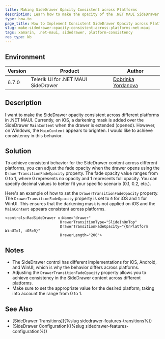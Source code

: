 ```yaml
---
title: Making SideDrawer Opacity Consistent across Platforms
description: Learn how to make the opacity of the .NET MAUI SideDrawer consistent across different platforms when the drawer opens.
type: how-to
page_title: How to Implement Consistent SideDrawer Opacity across Platforms in .NET MAUI
slug: make-sidedrawer-opacity-consistent-across-platforms-net-maui
tags: xamarin, .net-maui, sidedrawer, platform-consistency
res_type: kb
---
```


## Environment

| Version | Product | Author |
| --- | --- | ---- |
| 6.7.0 | Telerik UI for .NET MAUI SideDrawer | [Dobrinka Yordanova](https://www.telerik.com/blogs/author/dobrinka-yordanova)|

## Description

I want to make the SideDrawer opacity consistent across different platforms in .NET MAUI. Currently, on iOS, a darkening mask is added over the SideDrawer `MainContent` when the drawer is extended (opened). However, on Windows, the `MainContent` appears to brighten. I would like to achieve consistency in this behavior.

## Solution

To achieve consistent behavior for the SideDrawer content across different platforms, you can adjust the fade opacity when the drawer opens using the `DrawerTransitionFadeOpacity` property. The fade opacity value ranges from 0 to 1, where 0 represents no opacity and 1 represents full opacity. You can specify decimal values to better fit your specific scenario (0.1, 0.2, etc.).

Here's an example of how to set the `DrawerTransitionFadeOpacity` property. The `DrawerTransitionFadeOpacity` property is set to `0` for iOS and `1` for WinUI. This ensures that the darkening mask is not applied on iOS and the `MainContent` appears consistent across platforms.

```xaml
<controls:RadSideDrawer x:Name="drawer" 
                         DrawerTransitionType="SlideInOnTop" 
                         DrawerTransitionFadeOpacity="{OnPlatform WinUI=1, iOS=0}"
                         DrawerLength="200">
```

## Notes

- The SideDrawer control has different implementations for iOS, Android, and WinUI, which is why the behavior differs across platforms.
- Adjusting the `DrawerTransitionFadeOpacity` property allows you to achieve consistency in the SideDrawer content across different platforms.
- Make sure to set the appropriate value for the desired platform, taking into account the range from 0 to 1.

## See Also

- [SideDrawer Transitions]({%slug sidedrawer-features-transitions%})
- [SideDrawer Configuration]({%slug sidedrawer-features-configuration%})
